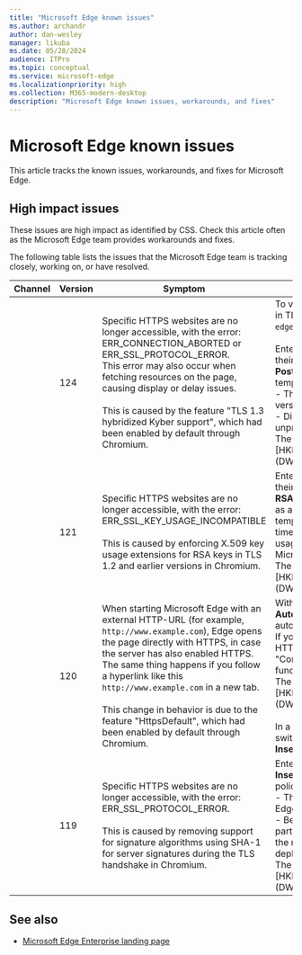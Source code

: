 ```yaml
---
title: "Microsoft Edge known issues"
ms.author: archandr
author: dan-wesley
manager: likuba
ms.date: 05/28/2024
audience: ITPro
ms.topic: conceptual
ms.service: microsoft-edge
ms.localizationpriority: high
ms.collection: M365-modern-desktop
description: "Microsoft Edge known issues, workarounds, and fixes"
---
```


# Microsoft Edge known issues

This article tracks the known issues, workarounds, and fixes for Microsoft Edge.

## High impact issues

These issues are high impact as identified by CSS. Check this article often as the Microsoft Edge team provides workarounds and fixes.

The following table lists the issues that the Microsoft Edge team is tracking closely, working on, or have resolved.
<!-----------
##### [latest](#tab/latest)
----->
| Channel |  Version  | Symptom | Workaround | Comment |
| --- | --- | --- | --- | --- |
|     | 124    |  Specific HTTPS websites are no longer accessible, with the error:<br>ERR_CONNECTION_ABORTED or ERR_SSL_PROTOCOL_ERROR.<br>This error may also occur when fetching resources on the page, causing display or delay issues.<br><br>This is caused by the feature "TLS 1.3 hybridized Kyber support", which had been enabled by default through Chromium.  | To verify if the issue is related the Kyber key encapsulation in TLS, you can disable the feature through its flag in `edge://flags/#enable-tls13-kyber`.<br><br>Enterprise administrators who need more time to update their certificates can set the **PostQuantumKeyAgreementEnabled** enterprise policy as a temporary workaround. Note that:<br>- This  is a temporary measure that will be removed in future versions of Microsoft Edge.<br>- Disabling this policy means that user traffic will be unprotected from decryption by quantum computers.<br>The registry-key for the  policy is:<br>[HKEY_LOCAL_MACHINE\Software\Policies\Microsoft\Edge] <br>(DWORD) "PostQuantumKeyAgreementEnabled"=0 |     |
|     | 121    |  Specific HTTPS websites are no longer accessible, with the error:<br>ERR_SSL_KEY_USAGE_INCOMPATIBLE<br><br>This is caused by enforcing X.509 key usage extensions for RSA keys in TLS 1.2 and earlier versions in Chromium.  |  Enterprise administrators who need more time to update their certificates can set the **RSAKeyUsageForLocalAnchorsEnabled enterprise** policy as a temporary workaround. This policy had been temporarily available for administrators who needed more time to update their certificates to meet the new RSA key usage requirements. Note that this policy is removed in Microsoft Edge version 124 and later.<br>The registry-key for the policy is:<br>[HKEY_LOCAL_MACHINE\Software\Policies\Microsoft\Edge]<br>(DWORD)"RSAKeyUsageForLocalAnchorsEnabled"=0 |      |
|     | 120    |  When starting Microsoft Edge with an external HTTP-URL (for example,  `http://www.example.com`), Edge opens the page directly with HTTPS, in case the server has also enabled HTTPS. The same thing happens if you follow a hyperlink like this `http://www.example.com` in a new tab.<br><br>This change in behavior is due to the feature "HttpsDefault", which had been enabled by default through Chromium.   | With Microsoft Edge 120.0.2210.89, the policy **AutomaticHttpsDefault** can be used to disable the automatic switch from HTTP to HTTPS.<br>If you need to turn off the automatic switch from HTTP to HTTPS, deploy this policy:<br>"Configure Automatic HTTPS" -> "Automatic HTTPS functionality is disabled." (value 0)<br>The registry-key for the policy is:<br>[HKEY_LOCAL_MACHINE\Software\Policies\Microsoft\Edge]<br>(DWORD) "AutomaticHttpsDefault"=0<br><br>In a scenario where you only want to disable the automatic switch for specific websites, you can use the policy **InsecureContentAllowedForUrls** to configure these sites. |     |
|     | 119    |  Specific HTTPS websites are no longer accessible, with the error: ERR_SSL_PROTOCOL_ERROR.<br><br>This is caused by removing support for signature algorithms using SHA-1 for server signatures during the TLS handshake in Chromium. | Enterprise administrators who need more time can set the **InsecureHashesInTLSHandshakesEnabled** enterprise policy as a temporary workaround.  Note that:<br>- This is a temporary policy that is removed in Microsoft Edge version 124 and later.<br>- Because this allows an insecure hash function in a critical part of the TLS handshake, enabling this policy increases the risk of attackers impersonating servers in an enterprise deployment.<br>The registry-key for the policy is:<br>[HKEY_LOCAL_MACHINE\Software\Policies\Microsoft\Edge]<br>(DWORD) "InsecureHashesInTLSHandshakesEnabled"=1 |  |

<!------
##### [earlier](#tab/earlier)

| Channel |  Version  | Symptom | Workaround | Comment |
| --- | --- | --- | --- | --- |

---->

## See also

- [Microsoft Edge Enterprise landing page](https://aka.ms/EdgeEnterprise)
